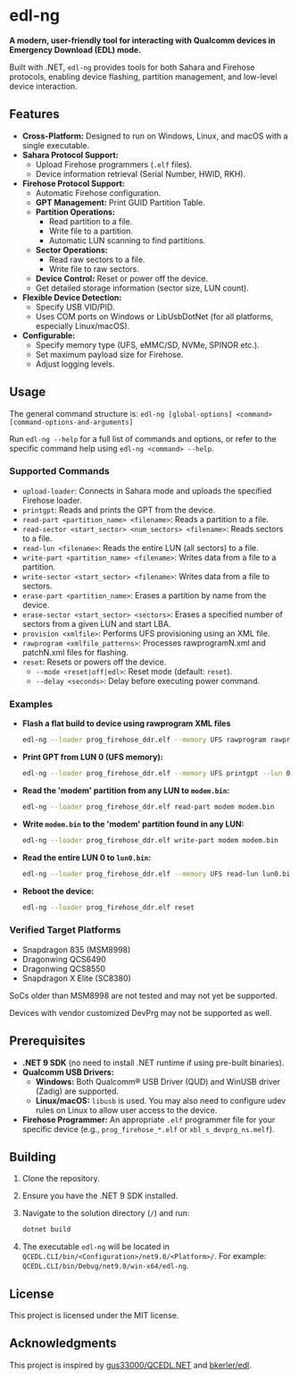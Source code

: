 # edl-ng

**A modern, user-friendly tool for interacting with Qualcomm devices in Emergency Download (EDL) mode.**

Built with .NET, `edl-ng` provides tools for both Sahara and Firehose protocols, enabling device flashing, partition management, and low-level device interaction.

## Features

* **Cross-Platform:** Designed to run on Windows, Linux, and macOS with a single executable.
* **Sahara Protocol Support:**
  * Upload Firehose programmers (`.elf` files).
  * Device information retrieval (Serial Number, HWID, RKH).
* **Firehose Protocol Support:**
  * Automatic Firehose configuration.
  * **GPT Management:** Print GUID Partition Table.
  * **Partition Operations:**
    * Read partition to a file.
    * Write file to a partition.
    * Automatic LUN scanning to find partitions.
  * **Sector Operations:**
    * Read raw sectors to a file.
    * Write file to raw sectors.
  * **Device Control:** Reset or power off the device.
  * Get detailed storage information (sector size, LUN count).
* **Flexible Device Detection:**
  * Specify USB VID/PID.
  * Uses COM ports on Windows or LibUsbDotNet (for all platforms, especially Linux/macOS).
* **Configurable:**
  * Specify memory type (UFS, eMMC/SD, NVMe, SPINOR etc.).
  * Set maximum payload size for Firehose.
  * Adjust logging levels.

## Usage

The general command structure is:
`edl-ng [global-options] <command> [command-options-and-arguments]`

Run `edl-ng --help` for a full list of commands and options, or refer to the specific command help using `edl-ng <command> --help`.

### Supported Commands

* `upload-loader`: Connects in Sahara mode and uploads the specified Firehose loader.
* `printgpt`: Reads and prints the GPT from the device.
* `read-part <partition_name> <filename>`: Reads a partition to a file.
* `read-sector <start_sector> <num_sectors> <filename>`: Reads sectors to a file.
* `read-lun <filename>`: Reads the entire LUN (all sectors) to a file.
* `write-part <partition_name> <filename>`: Writes data from a file to a partition.
* `write-sector <start_sector> <filename>`: Writes data from a file to sectors.
* `erase-part <partition_name>`: Erases a partition by name from the device.
* `erase-sector <start_sector> <sectors>`: Erases a specified number of sectors from a given LUN and start LBA.
* `provision <xmlfile>`: Performs UFS provisioning using an XML file.
* `rawprogram <xmlfile_patterns>`: Processes rawprogramN.xml and patchN.xml files for flashing.
* `reset`: Resets or powers off the device.
  * `--mode <reset|off|edl>`: Reset mode (default: `reset`).
  * `--delay <seconds>`: Delay before executing power command.

### Examples

* **Flash a flat build to device using rawprogram XML files**

    ```bash
    edl-ng --loader prog_firehose_ddr.elf --memory UFS rawprogram rawprogram*.xml patch*.xml
    ```

* **Print GPT from LUN 0 (UFS memory):**

    ```bash
    edl-ng --loader prog_firehose_ddr.elf --memory UFS printgpt --lun 0
    ```

* **Read the 'modem' partition from any LUN to `modem.bin`:**

    ```bash
    edl-ng --loader prog_firehose_ddr.elf read-part modem modem.bin
    ```

* **Write `modem.bin` to the 'modem' partition found in any LUN:**

    ```bash
    edl-ng --loader prog_firehose_ddr.elf write-part modem modem.bin
    ```

* **Read the entire LUN 0 to `lun0.bin`:**

    ```bash
    edl-ng --loader prog_firehose_ddr.elf --memory UFS read-lun lun0.bin --lun 0
    ```
* **Reboot the device:**

    ```bash
    edl-ng --loader prog_firehose_ddr.elf reset
    ```

### Verified Target Platforms

* Snapdragon 835 (MSM8998)
* Dragonwing QCS6490
* Dragonwing QCS8550
* Snapdragon X Elite (SC8380)

SoCs older than MSM8998 are not tested and may not yet be supported.

Devices with vendor customized DevPrg may not be supported as well.

## Prerequisites

* **.NET 9 SDK** (no need to install .NET runtime if using pre-built binaries).
* **Qualcomm USB Drivers:**
  * **Windows:** Both Qualcomm® USB Driver (QUD) and WinUSB driver (Zadig) are supported.
  * **Linux/macOS:** `libusb` is used. You may also need to configure udev rules on Linux to allow user access to the device.
* **Firehose Programmer:** An appropriate `.elf` programmer file for your specific device (e.g., `prog_firehose_*.elf` or `xbl_s_devprg_ns.melf`).

## Building

1. Clone the repository.
2. Ensure you have the .NET 9 SDK installed.
3. Navigate to the solution directory (`/`) and run:

    ```bash
    dotnet build
    ```

4. The executable `edl-ng` will be located in `QCEDL.CLI/bin/<Configuration>/net9.0/<Platform>/`. For example: `QCEDL.CLI/bin/Debug/net9.0/win-x64/edl-ng`.

## License

This project is licensed under the MIT license.

## Acknowledgments

This project is inspired by [gus33000/QCEDL.NET](https://github.com/gus33000/QCEDL.NET) and [bkerler/edl](https://github.com/bkerler/edl).
